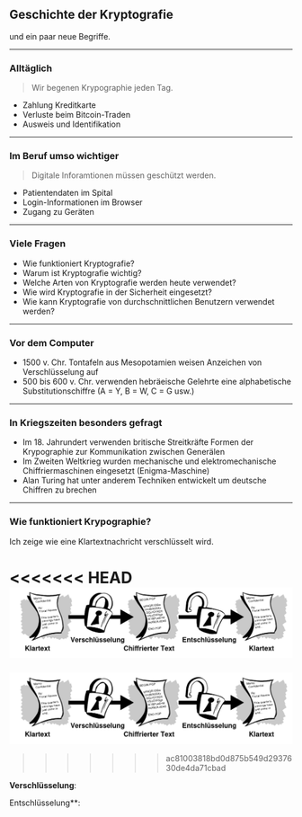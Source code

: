 ## Geschichte der Kryptografie

und ein paar neue Begriffe.

---
### Alltäglich

> Wir begenen Krypographie jeden Tag.

* Zahlung Kreditkarte
* Verluste beim Bitcoin-Traden
* Ausweis und Identifikation

---
### Im Beruf umso wichtiger

> Digitale Inforamtionen müssen geschützt werden.

* Patientendaten im Spital
* Login-Informationen im Browser
* Zugang zu Geräten

---
### Viele Fragen

* Wie funktioniert Kryptografie?
* Warum ist Kryptografie wichtig?
* Welche Arten von Kryptografie werden heute verwendet?
* Wie wird Kryptografie in der Sicherheit eingesetzt?
* Wie kann Kryptografie von durchschnittlichen Benutzern verwendet werden?

---
### Vor dem Computer

* 1500 v. Chr. Tontafeln aus Mesopotamien weisen Anzeichen von Verschlüsselung auf
* 500 bis 600 v. Chr. verwenden hebräeische Gelehrte eine alphabetische Substitutionschiffre (A = Y, B = W, C = G usw.)

---
### In Kriegszeiten besonders gefragt

* Im 18. Jahrundert verwenden britische Streitkräfte Formen der Krypographie zur Kommunikation zwischen Generälen
* Im Zweiten Weltkrieg wurden mechanische und elektromechanische Chiffriermaschinen eingesetzt (Enigma-Maschine)
* Alan Turing hat unter anderem Techniken entwickelt um deutsche Chiffren zu brechen

---
### Wie funktioniert Krypographie?

Ich zeige wie eine Klartextnachricht verschlüsselt wird.

<<<<<<< HEAD
![verschlüsselung-und-entschlüsselung](../verschluesselung-und-entschluesselung.png)
=======
![](../verschluesselung-und-entschluesselung.png)
>>>>>>> ac81003818bd0d875b549d2937630de4da71cbad

**Verschlüsselung**:

Entschlüsselung**: